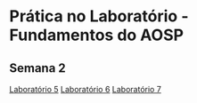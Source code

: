 # Prática no Laboratório - Fundamentos do AOSP

## Semana 2
  
[Laboratório 5](https://github.com/andersonsoa/fundamentos-aosp/blob/main/5-criando-um-novo-produto.md)
[Laboratório 6](https://github.com/andersonsoa/fundamentos-aosp/blob/main/6-sistema-de-inicializacao-do-android.md)
[Laboratório 7](https://github.com/andersonsoa/fundamentos-aosp/blob/main/7-personalizacao-do-produto-init-propriedades.md)
